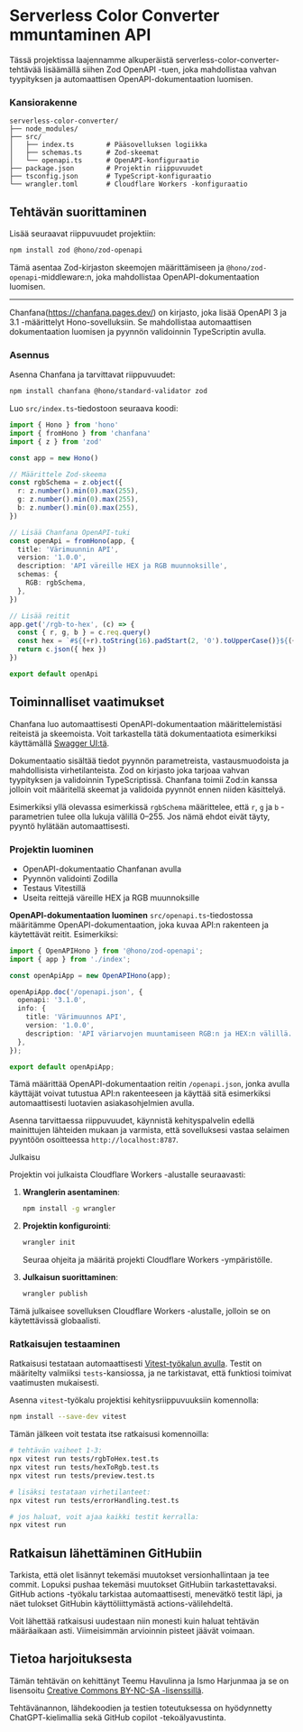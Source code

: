 # Serverless Color Converter mmuntaminen API

Tässä projektissa laajennamme alkuperäistä serverless-color-converter-tehtävää lisäämällä siihen Zod OpenAPI -tuen, joka mahdollistaa vahvan tyypityksen ja automaattisen OpenAPI-dokumentaation luomisen.

### Kansiorakenne

```
serverless-color-converter/
├── node_modules/
├── src/
│   ├── index.ts        # Pääsovelluksen logiikka
│   ├── schemas.ts      # Zod-skeemat
│   └── openapi.ts      # OpenAPI-konfiguraatio
├── package.json        # Projektin riippuvuudet
├── tsconfig.json       # TypeScript-konfiguraatio
└── wrangler.toml       # Cloudflare Workers -konfiguraatio
```


## Tehtävän suorittaminen

Lisää seuraavat riippuvuudet projektiin:

   ```bash
   npm install zod @hono/zod-openapi
   ```

   Tämä asentaa Zod-kirjaston skeemojen määrittämiseen ja `@hono/zod-openapi`-middleware:n, joka mahdollistaa OpenAPI-dokumentaation luomisen.

---

Chanfana(https://chanfana.pages.dev/) on kirjasto, joka lisää OpenAPI 3 ja 3.1 -määrittelyt Hono-sovelluksiin. Se mahdollistaa automaattisen dokumentaation luomisen ja pyynnön validoinnin TypeScriptin avulla.

### Asennus

Asenna Chanfana ja tarvittavat riippuvuudet:

```bash
npm install chanfana @hono/standard-validator zod
```
Luo `src/index.ts`-tiedostoon seuraava koodi:

```typescript
import { Hono } from 'hono'
import { fromHono } from 'chanfana'
import { z } from 'zod'

const app = new Hono()

// Määrittele Zod-skeema
const rgbSchema = z.object({
  r: z.number().min(0).max(255),
  g: z.number().min(0).max(255),
  b: z.number().min(0).max(255),
})

// Lisää Chanfana OpenAPI-tuki
const openApi = fromHono(app, {
  title: 'Värimuunnin API',
  version: '1.0.0',
  description: 'API väreille HEX ja RGB muunnoksille',
  schemas: {
    RGB: rgbSchema,
  },
})

// Lisää reitit
app.get('/rgb-to-hex', (c) => {
  const { r, g, b } = c.req.query()
  const hex = `#${(+r).toString(16).padStart(2, '0').toUpperCase()}${(+g).toString(16).padStart(2, '0').toUpperCase()}${(+b).toString(16).padStart(2, '0').toUpperCase()}`
  return c.json({ hex })
})

export default openApi
```

## Toiminnalliset vaatimukset

Chanfana luo automaattisesti OpenAPI-dokumentaation määrittelemistäsi reiteistä ja skeemoista. Voit tarkastella tätä dokumentaatiota esimerkiksi käyttämällä [Swagger UI:tä](https://swagger.io/tools/swagger-ui/).

Dokumentaatio sisältää tiedot pyynnön parametreista, vastausmuodoista ja mahdollisista virhetilanteista.
Zod on kirjasto joka tarjoaa vahvan tyypityksen ja validoinnin TypeScriptissä. Chanfana toimii Zod:in kanssa jolloin voit määritellä skeemat ja validoida pyynnöt ennen niiden käsittelyä.

Esimerkiksi yllä olevassa esimerkissä `rgbSchema` määrittelee, että `r`, `g` ja `b` -parametrien tulee olla lukuja välillä 0–255. Jos nämä ehdot eivät täyty, pyyntö hylätään automaattisesti.

### Projektin luominen

* OpenAPI-dokumentaatio Chanfanan avulla
* Pyynnön validointi Zodilla
* Testaus Vitestillä
* Useita reittejä väreille HEX ja RGB muunnoksille

**OpenAPI-dokumentaation luominen**
`src/openapi.ts`-tiedostossa määritämme OpenAPI-dokumentaation, joka kuvaa API:n rakenteen ja käytettävät reitit. Esimerkiksi:

```typescript
import { OpenAPIHono } from '@hono/zod-openapi';
import { app } from './index';

const openApiApp = new OpenAPIHono(app);

openApiApp.doc('/openapi.json', {
  openapi: '3.1.0',
  info: {
    title: 'Värimuunnos API',
    version: '1.0.0',
    description: 'API väriarvojen muuntamiseen RGB:n ja HEX:n välillä.',
  },
});

export default openApiApp;
```

Tämä määrittää OpenAPI-dokumentaation reitin `/openapi.json`, jonka avulla käyttäjät voivat tutustua API:n rakenteeseen ja käyttää sitä esimerkiksi automaattisesti luotavien asiakasohjelmien avulla.

Asenna tarvittaessa riippuvuudet, käynnistä kehityspalvelin edellä mainittujen lähteiden mukaan ja varmista, että sovelluksesi vastaa selaimen pyyntöön osoitteessa `http://localhost:8787`.


Julkaisu

Projektin voi julkaista Cloudflare Workers -alustalle seuraavasti:

1. **Wranglerin asentaminen**:

   ```bash
   npm install -g wrangler
   ```

2. **Projektin konfigurointi**:

   ```bash
   wrangler init
   ```

   Seuraa ohjeita ja määritä projekti Cloudflare Workers -ympäristölle.

3. **Julkaisun suorittaminen**:

   ```bash
   wrangler publish
   ```

Tämä julkaisee sovelluksen Cloudflare Workers -alustalle, jolloin se on käytettävissä globaalisti.

### Ratkaisujen testaaminen

Ratkaisusi testataan automaattisesti [Vitest-työkalun avulla](https://vitest.dev/). Testit on määritelty valmiiksi `tests`-kansiossa, ja ne tarkistavat, että funktiosi toimivat vaatimusten mukaisesti.

Asenna `vitest`-työkalu projektisi kehitysriippuvuuksiin komennolla:

```bash
npm install --save-dev vitest
```

Tämän jälkeen voit testata itse ratkaisusi komennoilla:

```bash
# tehtävän vaiheet 1-3:
npx vitest run tests/rgbToHex.test.ts
npx vitest run tests/hexToRgb.test.ts
npx vitest run tests/preview.test.ts

# lisäksi testataan virhetilanteet:
npx vitest run tests/errorHandling.test.ts

# jos haluat, voit ajaa kaikki testit kerralla:
npx vitest run
```

## Ratkaisun lähettäminen GitHubiin

Tarkista, että olet lisännyt tekemäsi muutokset versionhallintaan ja tee commit. Lopuksi pushaa tekemäsi muutokset GitHubiin tarkastettavaksi. GitHub actions -työkalu tarkistaa automaattisesti, menevätkö testit läpi, ja näet tulokset GitHubin käyttöliittymästä actions-välilehdeltä.

Voit lähettää ratkaisusi uudestaan niin monesti kuin haluat tehtävän määräaikaan asti. Viimeisimmän arvioinnin pisteet jäävät voimaan.


## Tietoa harjoituksesta

Tämän tehtävän on kehittänyt Teemu Havulinna ja Ismo Harjunmaa ja se on lisensoitu [Creative Commons BY-NC-SA -lisenssillä](https://creativecommons.org/licenses/by-nc-sa/4.0/).

Tehtävänannon, lähdekoodien ja testien toteutuksessa on hyödynnetty ChatGPT-kielimallia sekä GitHub copilot -tekoälyavustinta.
